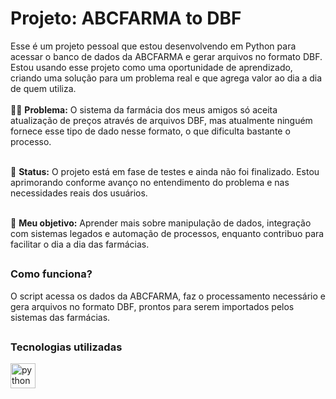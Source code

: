 <h1 align="left">Projeto: ABCFARMA to DBF</h1> <p align="left"> Esse é um projeto pessoal que estou desenvolvendo em Python para acessar o banco de dados da ABCFARMA e gerar arquivos no formato DBF. Estou usando esse projeto como uma oportunidade de aprendizado, criando uma solução para um problema real e que agrega valor ao dia a dia de quem utiliza.<br><br>
😵‍💫 <strong>Problema:</strong> O sistema da farmácia dos meus amigos só aceita atualização de preços através de arquivos DBF, mas atualmente ninguém fornece esse tipo de dado nesse formato, o que dificulta bastante o processo.<br><br>

🚧 <strong>Status:</strong> O projeto está em fase de testes e ainda não foi finalizado. Estou aprimorando conforme avanço no entendimento do problema e nas necessidades reais dos usuários.<br><br>

🎯 <strong>Meu objetivo:</strong> Aprender mais sobre manipulação de dados, integração com sistemas legados e automação de processos, enquanto contribuo para facilitar o dia a dia das farmácias.

##

</p> <h3 align="left">Como funciona?</h3> <p align="left"> O script acessa os dados da ABCFARMA, faz o processamento necessário e gera arquivos no formato DBF, prontos para serem importados pelos sistemas das farmácias. </p>

##

</p>
<h3 align="left"> Tecnologias utilizadas </h3>
<div align="left"> <img src="https://cdn.jsdelivr.net/gh/devicons/devicon/icons/python/python-original.svg" height="40" alt="python logo" /> </div>
